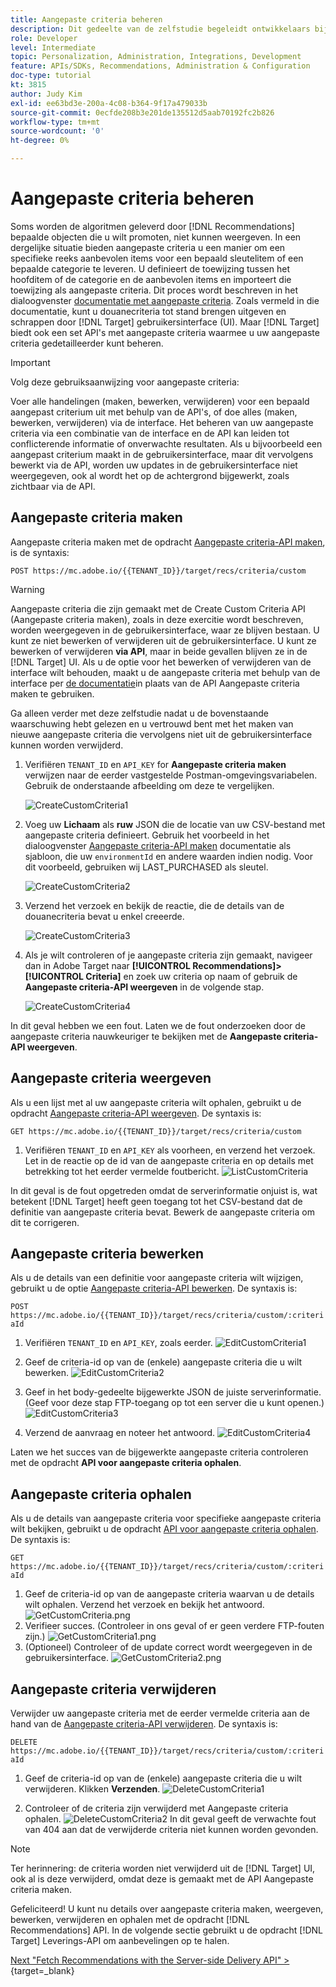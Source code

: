 ```yaml
---
title: Aangepaste criteria beheren
description: Dit gedeelte van de zelfstudie begeleidt ontwikkelaars bij het uitvoeren van de stappen die nodig zijn om Adobe Target API's te gebruiken voor het beheren, maken, weergeven, bewerken, ophalen en verwijderen van Adobe Target Recommendations-criteria.
role: Developer
level: Intermediate
topic: Personalization, Administration, Integrations, Development
feature: APIs/SDKs, Recommendations, Administration & Configuration
doc-type: tutorial
kt: 3815
author: Judy Kim
exl-id: ee63bd3e-200a-4c08-b364-9f17a479033b
source-git-commit: 0ecfde208b3e201de135512d5aab70192fc2b826
workflow-type: tm+mt
source-wordcount: '0'
ht-degree: 0%

---
```


# Aangepaste criteria beheren

Soms worden de algoritmen geleverd door [!DNL Recommendations] bepaalde objecten die u wilt promoten, niet kunnen weergeven. In een dergelijke situatie bieden aangepaste criteria u een manier om een specifieke reeks aanbevolen items voor een bepaald sleutelitem of een bepaalde categorie te leveren. U definieert de toewijzing tussen het hoofditem of de categorie en de aanbevolen items en importeert die toewijzing als aangepaste criteria. Dit proces wordt beschreven in het dialoogvenster [documentatie met aangepaste criteria](https://experienceleague.adobe.com/docs/target/using/recommendations/criteria/recommendations-csv.html?lang=en). Zoals vermeld in die documentatie, kunt u douanecriteria tot stand brengen uitgeven en schrappen door [!DNL Target] gebruikersinterface (UI). Maar [!DNL Target] biedt ook een set API&#39;s met aangepaste criteria waarmee u uw aangepaste criteria gedetailleerder kunt beheren.

>[!IMPORTANT]
>
>Volg deze gebruiksaanwijzing voor aangepaste criteria:
>
> Voer alle handelingen (maken, bewerken, verwijderen) voor een bepaald aangepast criterium uit met behulp van de API&#39;s, of doe alles (maken, bewerken, verwijderen) via de interface. Het beheren van uw aangepaste criteria via een combinatie van de interface en de API kan leiden tot conflicterende informatie of onverwachte resultaten. Als u bijvoorbeeld een aangepast criterium maakt in de gebruikersinterface, maar dit vervolgens bewerkt via de API, worden uw updates in de gebruikersinterface niet weergegeven, ook al wordt het op de achtergrond bijgewerkt, zoals zichtbaar via de API.

## Aangepaste criteria maken

Aangepaste criteria maken met de opdracht [Aangepaste criteria-API maken](https://developers.adobetarget.com/api/recommendations/#operation/createCriteriaCustom), is de syntaxis:

`POST https://mc.adobe.io/{{TENANT_ID}}/target/recs/criteria/custom`

>[!WARNING]
>
>Aangepaste criteria die zijn gemaakt met de Create Custom Criteria API (Aangepaste criteria maken), zoals in deze exercitie wordt beschreven, worden weergegeven in de gebruikersinterface, waar ze blijven bestaan. U kunt ze niet bewerken of verwijderen uit de gebruikersinterface. U kunt ze bewerken of verwijderen **via API**, maar in beide gevallen blijven ze in de [!DNL Target] UI. Als u de optie voor het bewerken of verwijderen van de interface wilt behouden, maakt u de aangepaste criteria met behulp van de interface per [de documentatie](https://experienceleague.adobe.com/docs/target/using/recommendations/criteria/recommendations-csv.html?lang=en)in plaats van de API Aangepaste criteria maken te gebruiken.

Ga alleen verder met deze zelfstudie nadat u de bovenstaande waarschuwing hebt gelezen en u vertrouwd bent met het maken van nieuwe aangepaste criteria die vervolgens niet uit de gebruikersinterface kunnen worden verwijderd.

1. Verifiëren `TENANT_ID` en `API_KEY` for **Aangepaste criteria maken** verwijzen naar de eerder vastgestelde Postman-omgevingsvariabelen. Gebruik de onderstaande afbeelding om deze te vergelijken.

   ![CreateCustomCriteria1](assets/CreateCustomCriteria1.png)

2. Voeg uw **Lichaam** als **ruw** JSON die de locatie van uw CSV-bestand met aangepaste criteria definieert. Gebruik het voorbeeld in het dialoogvenster [Aangepaste criteria-API maken](https://developers.adobetarget.com/api/recommendations/#operation/getAllCriteriaCustom) documentatie als sjabloon, die uw `environmentId` en andere waarden indien nodig. Voor dit voorbeeld, gebruiken wij LAST_PURCHASED als sleutel.

   ![CreateCustomCriteria2](assets/CreateCustomCriteria2.png)

3. Verzend het verzoek en bekijk de reactie, die de details van de douanecriteria bevat u enkel creeerde.

   ![CreateCustomCriteria3](assets/CreateCustomCriteria3.png)

4. Als je wilt controleren of je aangepaste criteria zijn gemaakt, navigeer dan in Adobe Target naar **[!UICONTROL Recommendations]>[!UICONTROL Criteria]** en zoek uw criteria op naam of gebruik de **Aangepaste criteria-API weergeven** in de volgende stap.

   ![CreateCustomCriteria4](assets/CreateCustomCriteria4.png)

In dit geval hebben we een fout. Laten we de fout onderzoeken door de aangepaste criteria nauwkeuriger te bekijken met de **Aangepaste criteria-API weergeven**.

## Aangepaste criteria weergeven

Als u een lijst met al uw aangepaste criteria wilt ophalen, gebruikt u de opdracht [Aangepaste criteria-API weergeven](https://developers.adobetarget.com/api/recommendations/#operation/getAllCriteriaCustom). De syntaxis is:

`GET https://mc.adobe.io/{{TENANT_ID}}/target/recs/criteria/custom`

1. Verifiëren `TENANT_ID` en `API_KEY` als voorheen, en verzend het verzoek. Let in de reactie op de id van de aangepaste criteria en op details met betrekking tot het eerder vermelde foutbericht.
   ![ListCustomCriteria](assets/ListCustomCriteria.png)

In dit geval is de fout opgetreden omdat de serverinformatie onjuist is, wat betekent [!DNL Target] heeft geen toegang tot het CSV-bestand dat de definitie van aangepaste criteria bevat. Bewerk de aangepaste criteria om dit te corrigeren.

## Aangepaste criteria bewerken

Als u de details van een definitie voor aangepaste criteria wilt wijzigen, gebruikt u de optie [Aangepaste criteria-API bewerken](https://developers.adobetarget.com/api/recommendations/#operation/updateCriteriaCustom). De syntaxis is:

`POST https://mc.adobe.io/{{TENANT_ID}}/target/recs/criteria/custom/:criteriaId`

1. Verifiëren `TENANT_ID` en `API_KEY`, zoals eerder.
   ![EditCustomCriteria1](assets/EditCustomCriteria1.png)

1. Geef de criteria-id op van de (enkele) aangepaste criteria die u wilt bewerken.
   ![EditCustomCriteria2](assets/EditCustomCriteria2.png)

1. Geef in het body-gedeelte bijgewerkte JSON de juiste serverinformatie. (Geef voor deze stap FTP-toegang op tot een server die u kunt openen.)
   ![EditCustomCriteria3](assets/EditCustomCriteria3.png)

1. Verzend de aanvraag en noteer het antwoord.
   ![EditCustomCriteria4](assets/EditCustomCriteria4.png)

Laten we het succes van de bijgewerkte aangepaste criteria controleren met de opdracht **API voor aangepaste criteria ophalen**.

## Aangepaste criteria ophalen

Als u de details van aangepaste criteria voor specifieke aangepaste criteria wilt bekijken, gebruikt u de opdracht [API voor aangepaste criteria ophalen](https://developers.adobetarget.com/api/recommendations/#operation/getCriteriaCustom). De syntaxis is:

`GET https://mc.adobe.io/{{TENANT_ID}}/target/recs/criteria/custom/:criteriaId`

1. Geef de criteria-id op van de aangepaste criteria waarvan u de details wilt ophalen. Verzend het verzoek en bekijk het antwoord.
   ![GetCustomCriteria.png](assets/GetCustomCriteria.png)
1. Verifieer succes. (Controleer in ons geval of er geen verdere FTP-fouten zijn.)
   ![GetCustomCriteria1.png](assets/GetCustomCriteria1.png)
1. (Optioneel) Controleer of de update correct wordt weergegeven in de gebruikersinterface.
   ![GetCustomCriteria2.png](assets/GetCustomCriteria2.png)

## Aangepaste criteria verwijderen

Verwijder uw aangepaste criteria met de eerder vermelde criteria aan de hand van de [Aangepaste criteria-API verwijderen](https://developers.adobetarget.com/api/recommendations/#operation/deleteCriteriaCustom). De syntaxis is:

`DELETE https://mc.adobe.io/{{TENANT_ID}}/target/recs/criteria/custom/:criteriaId`

1. Geef de criteria-id op van de (enkele) aangepaste criteria die u wilt verwijderen. Klikken **Verzenden**.
   ![DeleteCustomCriteria1](assets/DeleteCustomCriteria1.png)

1. Controleer of de criteria zijn verwijderd met Aangepaste criteria ophalen.
   ![DeleteCustomCriteria2](assets/DeleteCustomCriteria2.png)
In dit geval geeft de verwachte fout van 404 aan dat de verwijderde criteria niet kunnen worden gevonden.

>[!NOTE]
>Ter herinnering: de criteria worden niet verwijderd uit de [!DNL Target] UI, ook al is deze verwijderd, omdat deze is gemaakt met de API Aangepaste criteria maken.

Gefeliciteerd! U kunt nu details over aangepaste criteria maken, weergeven, bewerken, verwijderen en ophalen met de opdracht [!DNL Recommendations] API. In de volgende sectie gebruikt u de opdracht [!DNL Target] Leverings-API om aanbevelingen op te halen.

[Next &quot;Fetch Recommendations with the Server-side Delivery API&quot; >](https://developer.adobe.com/target/before-administer/recs-api/fetch-recs-server-side-delivery-api/){target=_blank}

